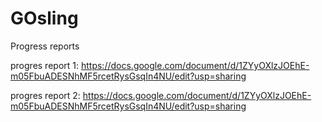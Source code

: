 # GOsling

Progress reports

progres report 1: https://docs.google.com/document/d/1ZYyOXlzJOEhE-m05FbuADESNhMF5rcetRysGsqIn4NU/edit?usp=sharing


progres report 2: https://docs.google.com/document/d/1ZYyOXlzJOEhE-m05FbuADESNhMF5rcetRysGsqIn4NU/edit?usp=sharing
